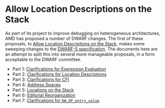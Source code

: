 # Allow Location Descriptions on the Stack

As part of its project to improve debugging on heterogeneous architectures,
AMD has proposed a number of DWARF changes. The first of these proposals,
to [Allow Location Descriptions on the Stack][amd],
makes some sweeping changes to the [DWARF-5 specification][dwarf5].
The documents here are an attempt to split this into several
more manageable proposals, in a form acceptable to the DWARF committee.

* Part 1: [Clarifications for Expression Evaluation](001-clarifications-eval.txt)
* Part 2: [Clarifications for Location Descriptions](002-clarifications-loc.txt)
* Part 3: [Clarifications for CFI](002b-clarifications-cfi.txt)
* Part 4: [Address Spaces](003-address-spaces.txt)
* Part 5: [Locations on the Stack](004-locations-on-stack.txt)
* Part 6: [Editorial Reorganization](006-editorial.txt)
* Part 7: [Clarifications for `DW_OP_entry_value`](005-deprecate-entry-val.txt.txt)

[amd]: https://llvm.org/docs/AMDGPUDwarfExtensionAllowLocationDescriptionOnTheDwarfExpressionStack/AMDGPUDwarfExtensionAllowLocationDescriptionOnTheDwarfExpressionStack.html#a-2-general-description
[dwarf5]: https://dwarfstd.org/Dwarf5Std.php
